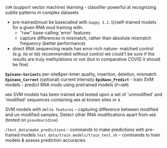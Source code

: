 `SVM` (support vector machine) learning - classifier powerful at recognizing subtle patterns in complex datasets

- pre-trained(must be basecalled with `Guppy 3.1.5`)/self-trained models for a given RNA mod
	training with:
	- "raw" base-calling 'error' features
	- capture differences in mismatch, rather than absolute mismatch frequency (better performance)
- direct RNA sequencing reads has error-rich nature- matched control (e.g. `KO` or `KD`) recommended
	without control we could't be sure if the results are truly methylations or not
	(but in comparative COVID it should be fine)

**`Epinano-Variants`** per-site&per-kmer
	quality, insertion, deletion, mismatch
**`Epinano_Current`** (optional)
	current intensity
**`EpiNano_Predict`**
	- train SVM models
	- predict RNA mods using pretrained models (`ProbM`)

`m6A` SVM models has been trained and tested upon a set of 'unmodified' and 'modified' sequences containing `m6A` at known sites or `A`

SVM models with `delta features` - capturing difference between modified and un-modified samples. Detect other RNA modifications apart from `m6A` (tested on `pseudouridine`)

`/test_data/make_predictions` - commands to make predictions with pre-trained models
`test_data/train_models/train_test.sh` - commands to train models & assess prediction accuracies